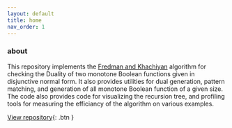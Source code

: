 ```yaml
---
layout: default
title: home
nav_order: 1
---
```


### about 
This repository implements the [Fredman and Khachiyan](https://drops.dagstuhl.de/opus/volltexte/2018/8941/pdf/LIPIcs-SEA-2018-6.pdf) algorithm for checking the Duality of two monotone Boolean functions given in disjunctive normal form. It also provides utilities for dual generation, pattern matching, and generation of all monotone Boolean function of a given size. The code also provides code for visualizing the recursion tree, and profiling tools for measuring the efficiancy of the algorithm on various examples.

[View repository](https://github.com/parsa-salimi/DualityOfFunction){: .btn }
